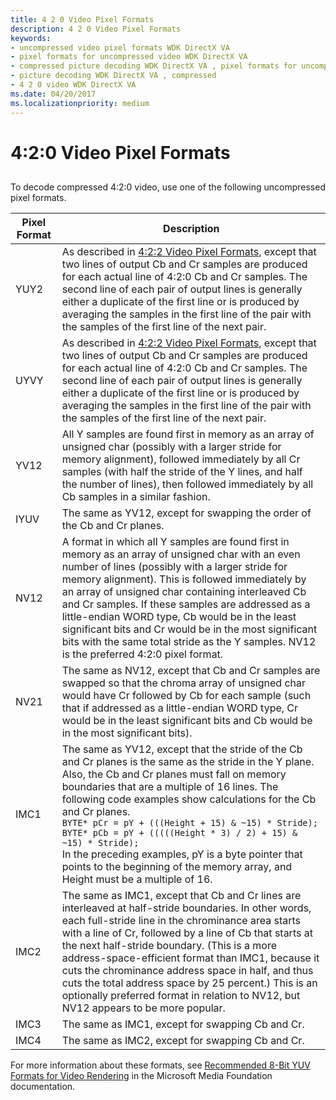 ```yaml
---
title: 4 2 0 Video Pixel Formats
description: 4 2 0 Video Pixel Formats
keywords:
- uncompressed video pixel formats WDK DirectX VA
- pixel formats for uncompressed video WDK DirectX VA
- compressed picture decoding WDK DirectX VA , pixel formats for uncompressed video
- picture decoding WDK DirectX VA , compressed
- 4 2 0 video WDK DirectX VA
ms.date: 04/20/2017
ms.localizationpriority: medium
---
```


# 4:2:0 Video Pixel Formats

## <span id="ddk_4_2_0_video_pixel_formats_gg"></span><span id="DDK_4_2_0_VIDEO_PIXEL_FORMATS_GG"></span>

To decode compressed 4:2:0 video, use one of the following uncompressed pixel formats.

| Pixel Format | Description |
| ------------ | ----------- |
| YUY2 | As described in [4:2:2 Video Pixel Formats](4-2-2-video-pixel-formats.md), except that two lines of output Cb and Cr samples are produced for each actual line of 4:2:0 Cb and Cr samples. The second line of each pair of output lines is generally either a duplicate of the first line or is produced by averaging the samples in the first line of the pair with the samples of the first line of the next pair. |
| UYVY | As described in [4:2:2 Video Pixel Formats](4-2-2-video-pixel-formats.md), except that two lines of output Cb and Cr samples are produced for each actual line of 4:2:0 Cb and Cr samples. The second line of each pair of output lines is generally either a duplicate of the first line or is produced by averaging the samples in the first line of the pair with the samples of the first line of the next pair. |
| YV12 | All Y samples are found first in memory as an array of unsigned char (possibly with a larger stride for memory alignment), followed immediately by all Cr samples (with half the stride of the Y lines, and half the number of lines), then followed immediately by all Cb samples in a similar fashion. |
| IYUV | The same as YV12, except for swapping the order of the Cb and Cr planes. |
| NV12 | A format in which all Y samples are found first in memory as an array of unsigned char with an even number of lines (possibly with a larger stride for memory alignment). This is followed immediately by an array of unsigned char containing interleaved Cb and Cr samples. If these samples are addressed as a little-endian WORD type, Cb would be in the least significant bits and Cr would be in the most significant bits with the same total stride as the Y samples. NV12 is the preferred 4:2:0 pixel format. |
| NV21 | The same as NV12, except that Cb and Cr samples are swapped so that the chroma array of unsigned char would have Cr followed by Cb for each sample (such that if addressed as a little-endian WORD type, Cr would be in the least significant bits and Cb would be in the most significant bits). |
| IMC1 | The same as YV12, except that the stride of the Cb and Cr planes is the same as the stride in the Y plane. Also, the Cb and Cr planes must fall on memory boundaries that are a multiple of 16 lines. The following code examples show calculations for the Cb and Cr planes.<br/>`BYTE* pCr = pY + (((Height + 15) & ~15) * Stride);`<br/>`BYTE* pCb = pY + (((((Height * 3) / 2) + 15) & ~15) * Stride);`<br/>In the preceding examples, pY is a byte pointer that points to the beginning of the memory array, and Height must be a multiple of 16. |
| IMC2 | The same as IMC1, except that Cb and Cr lines are interleaved at half-stride boundaries. In other words, each full-stride line in the chrominance area starts with a line of Cr, followed by a line of Cb that starts at the next half-stride boundary. (This is a more address-space-efficient format than IMC1, because it cuts the chrominance address space in half, and thus cuts the total address space by 25 percent.) This is an optionally preferred format in relation to NV12, but NV12 appears to be more popular. |
| IMC3 | The same as IMC1, except for swapping Cb and Cr. |
| IMC4 | The same as IMC2, except for swapping Cb and Cr. |

For more information about these formats, see [Recommended 8-Bit YUV Formats for Video Rendering](/windows/desktop/medfound/recommended-8-bit-yuv-formats-for-video-rendering) in the Microsoft Media Foundation documentation.

